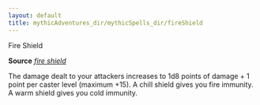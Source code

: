 ```yaml
---
layout: default
title: mythicAdventures_dir/mythicSpells_dir/fireShield
---
```

Fire Shield

**Source** [_fire shield_](../../spells_dir/fireShield#_fire-shield)

The damage dealt to your attackers increases to 1d8 points of damage + 1 point per caster level (maximum +15). A chill shield gives you fire immunity. A warm shield gives you cold immunity.

